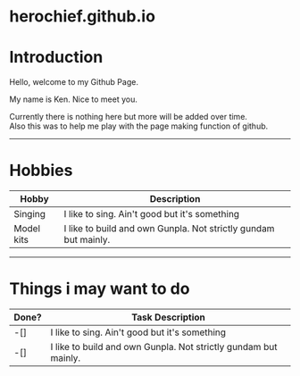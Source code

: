 # herochief.github.io

# Introduction
Hello, welcome to my Github Page.

My name is Ken. Nice to meet you.

Currently there is nothing here but more will be added over time. \
Also this was to help me play with the page making function of github.

----------------------------------------------------------------------

# Hobbies

Hobby | Description
------|-------------
Singing | I like to sing. Ain't good but it's something
Model kits | I like to build and own Gunpla. Not strictly gundam but mainly.

---------------------------------------------------------------------

# Things i may want to do
Done? | Task Description
------|-------------
-[] | I like to sing. Ain't good but it's something
-[] | I like to build and own Gunpla. Not strictly gundam but mainly.



<!--
## Welcome to GitHub Pages
HELLO MINA-san
You can use the [editor on GitHub](https://github.com/herochief/herochief.github.io/edit/main/index.md) to maintain and preview the content for your website in Markdown files.

Whenever you commit to this repository, GitHub Pages will run [Jekyll](https://jekyllrb.com/) to rebuild the pages in your site, from the content in your Markdown files.

### Markdown

Markdown is a lightweight and easy-to-use syntax for styling your writing. It includes conventions for

```markdown
Syntax highlighted code block

# Header 1
## Header 2
### Header 3

- Bulleted
- List

1. Numbered
2. List

**Bold** and _Italic_ and `Code` text

[Link](url) and ![Image](src)
```

For more details see [GitHub Flavored Markdown](https://guides.github.com/features/mastering-markdown/).

### Jekyll Themes

Your Pages site will use the layout and styles from the Jekyll theme you have selected in your [repository settings](https://github.com/herochief/herochief.github.io/settings). The name of this theme is saved in the Jekyll `_config.yml` configuration file.

### Support or Contact

Having trouble with Pages? Check out our [documentation](https://docs.github.com/categories/github-pages-basics/) or [contact support](https://github.com/contact) and we’ll help you sort it out.

-->
